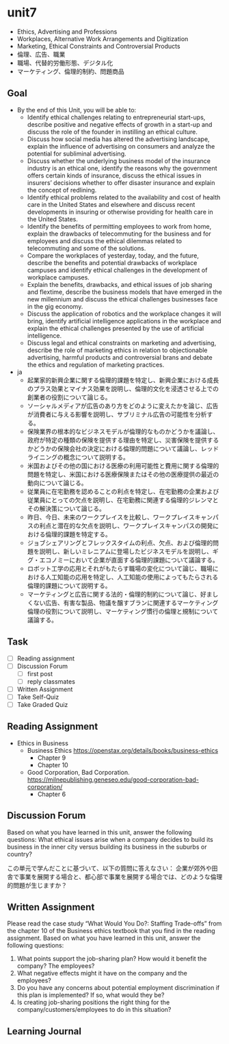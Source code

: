 # unit7

- Ethics, Advertising and Professions
- Workplaces, Alternative Work Arrangements and Digitization
- Marketing, Ethical Constraints and Controversial Products
- 倫理、広告、職業
- 職場、代替的労働形態、デジタル化
- マーケティング、倫理的制約、問題商品

## Goal

- By the end of this Unit, you will be able to:
  - Identify ethical challenges relating to entrepreneurial start-ups, describe positive and negative effects of growth in a start-up and discuss the role of the founder in instilling an ethical culture.
  - Discuss how social media has altered the advertising landscape, explain the influence of advertising on consumers and analyze the potential for subliminal advertising.
  - Discuss whether the underlying business model of the insurance industry is an ethical one, identify the reasons why the government offers certain kinds of insurance, discuss the ethical issues in insurers’ decisions whether to offer disaster insurance and explain the concept of redlining.
  - Identify ethical problems related to the availability and cost of health care in the United States and elsewhere and discuss recent developments in insuring or otherwise providing for health care in the United States.
  - Identify the benefits of permitting employees to work from home, explain the drawbacks of telecommuting for the business and for employees and discuss the ethical dilemmas related to telecommuting and some of the solutions.
  - Compare the workplaces of yesterday, today, and the future, describe the benefits and potential drawbacks of workplace campuses and identify ethical challenges in the development of workplace campuses.
  - Explain the benefits, drawbacks, and ethical issues of job sharing and flextime, describe the business models that have emerged in the new millennium and discuss the ethical challenges businesses face in the gig economy.
  - Discuss the application of robotics and the workplace changes it will bring, identify artificial intelligence applications in the workplace and explain the ethical challenges presented by the use of artificial intelligence.
  - Discuss legal and ethical constraints on marketing and advertising, describe the role of marketing ethics in relation to objectionable advertising, harmful products and controversial brans and debate the ethics and regulation of marketing practices.
- ja
  - 起業家的新興企業に関する倫理的課題を特定し、新興企業における成長のプラス効果とマイナス効果を説明し、倫理的文化を浸透させる上での創業者の役割について論じる。
  - ソーシャルメディアが広告のあり方をどのように変えたかを論じ、広告が消費者に与える影響を説明し、サブリミナル広告の可能性を分析する。
  - 保険業界の根本的なビジネスモデルが倫理的なものかどうかを議論し、政府が特定の種類の保険を提供する理由を特定し、災害保険を提供するかどうかの保険会社の決定における倫理的問題について議論し、レッドライニングの概念について説明する。
  - 米国およびその他の国における医療の利用可能性と費用に関する倫理的問題を特定し、米国における医療保険またはその他の医療提供の最近の動向について論じる。
  - 従業員に在宅勤務を認めることの利点を特定し、在宅勤務の企業および従業員にとっての欠点を説明し、在宅勤務に関連する倫理的ジレンマとその解決策について論じる。
  - 昨日、今日、未来のワークプレイスを比較し、ワークプレイスキャンパスの利点と潜在的な欠点を説明し、ワークプレイスキャンパスの開発における倫理的課題を特定する。
  - ジョブシェアリングとフレックスタイムの利点、欠点、および倫理的問題を説明し、新しいミレニアムに登場したビジネスモデルを説明し、ギグ・エコノミーにおいて企業が直面する倫理的課題について議論する。
  - ロボット工学の応用とそれがもたらす職場の変化について論じ、職場における人工知能の応用を特定し、人工知能の使用によってもたらされる倫理的課題について説明する。
  - マーケティングと広告に関する法的・倫理的制約について論じ、好ましくない広告、有害な製品、物議を醸すブランに関連するマーケティング倫理の役割について説明し、マーケティング慣行の倫理と規制について議論する。

## Task

- [ ] Reading assignment
- [ ] Discussion Forum
  - [ ] first post
  - [ ] reply classmates
- [ ] Written Assignment
- [ ] Take Self-Quiz
- [ ] Take Graded Quiz

## Reading Assignment

- Ethics in Business
  - Business Ethics <https://openstax.org/details/books/business-ethics>
    - Chapter 9
    - Chapter 10
  - Good Corporation, Bad Corporation. <https://milnepublishing.geneseo.edu/good-corporation-bad-corporation/>
    - Chapter 6

## Discussion Forum

Based on what you have learned in this unit, answer the following questions:
What ethical issues arise when a company decides to build its business in the inner city versus building its business in the suburbs or country?

この単元で学んだことに基づいて、以下の質問に答えなさい：
企業が郊外や田舎で事業を展開する場合と、都心部で事業を展開する場合では、どのような倫理的問題が生じますか？

## Written Assignment

Please read the case study “What Would You Do?: Staffing Trade-offs” from the chapter 10 of the Business ethics textbook that you find in the reading assignment.
Based on what you have learned in this unit, answer the following questions:

1. What points support the job-sharing plan? How would it benefit the company? The employees?
2. What negative effects might it have on the company and the employees?
3. Do you have any concerns about potential employment discrimination if this plan is implemented? If so, what would they be?
4. Is creating job-sharing positions the right thing for the company/customers/employees to do in this situation?

## Learning Journal
